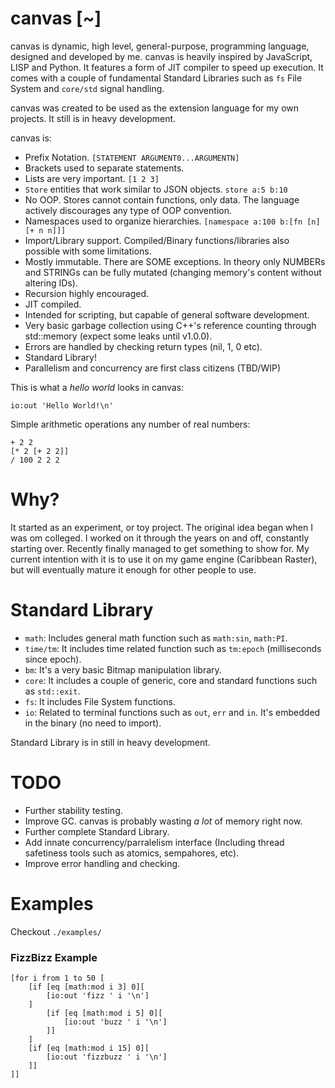 # canvas [~]

canvas is dynamic, high level, general-purpose, programming language, designed and developed by me. canvas is heavily inspired by JavaScript, LISP and Python. It features a form of JIT compiler to speed up execution. It comes with a couple of fundamental Standard Libraries such as `fs` File System and `core/std` signal handling.

canvas was created to be used as the extension language for my own projects. It still is in heavy development.

canvas is:
- Prefix Notation. `[STATEMENT ARGUMENT0...ARGUMENTN]`
- Brackets used to separate statements. 
- Lists are very important. `[1 2 3]`
- `Store` entities that work similar to JSON objects. `store a:5 b:10`
- No OOP. Stores cannot contain functions, only data. The language actively discourages any type of OOP convention.
- Namespaces used to organize hierarchies. `[namespace a:100 b:[fn [n][+ n n]]]`
- Import/Library support. Compiled/Binary functions/libraries also possible with some limitations.
- Mostly immutable. There are SOME exceptions. In theory only NUMBERs and STRINGs can be fully mutated (changing memory's content without altering IDs).
- Recursion highly encouraged.
- JIT compiled.
- Intended for scripting, but capable of general software development.
- Very basic garbage collection using C++'s reference counting through std::memory (expect some leaks until v1.0.0).
- Errors are handled by checking return types (nil, 1, 0 etc).
- Standard Library!
- Parallelism and concurrency are first class citizens (TBD/WIP)

This is what a _hello world_ looks in canvas:
```
io:out 'Hello World!\n'
```

Simple arithmetic operations any number of real numbers:
```
+ 2 2
[* 2 [+ 2 2]]
/ 100 2 2 2
```

# Why?
It started as an experiment, or toy project. The original idea began when I was om colleged. I worked on it through the years on and off, constantly starting over. Recently finally managed to get something to show for. My current intention with it is to use it on my game engine (Caribbean Raster), but will eventually mature it enough for other people to use.

# Standard Library
- `math`: Includes general math function such as `math:sin`, `math:PI`.
- `time/tm`: It includes time related function such as `tm:epoch` (milliseconds since epoch).
- `bm`: It's a very basic Bitmap manipulation library.
- `core`: It includes a couple of generic, core and standard functions such as `std::exit`.
- `fs`: It includes File System functions.
- `io`: Related to terminal functions such as `out`, `err` and `in`. It's embedded in the binary (no need to import).

Standard Library is in still in heavy development.

# TODO
- Further stability testing.
- Improve GC. canvas is probably wasting *a lot* of memory right now.
- Further complete Standard Library.
- Add innate concurrency/parralelism interface (Including thread safetiness tools such as atomics, sempahores, etc).
- Improve error handling and checking.

# Examples

Checkout `./examples/`

### FizzBizz Example
```
[for i from 1 to 50 [
    [if [eq [math:mod i 3] 0][
        [io:out 'fizz ' i '\n']
    ]
        [if [eq [math:mod i 5] 0][
            [io:out 'buzz ' i '\n']
        ]]        
    ]
    [if [eq [math:mod i 15] 0][
        [io:out 'fizzbuzz ' i '\n']
    ]]     
]]
```